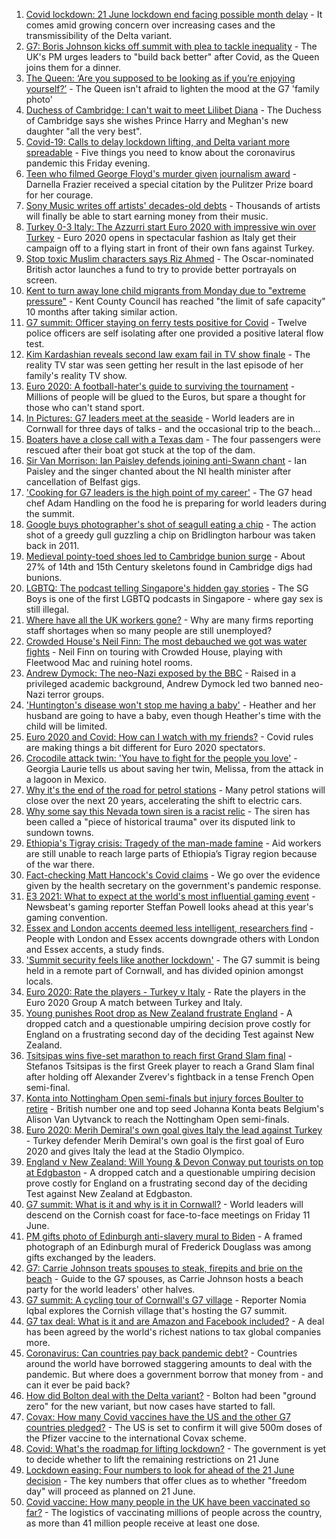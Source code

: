 1. [Covid lockdown: 21 June lockdown end facing possible month delay](https://www.bbc.co.uk/news/uk-57447632) - It comes amid growing concern over increasing cases and the transmissibility of the Delta variant.
2. [G7: Boris Johnson kicks off summit with plea to tackle inequality](https://www.bbc.co.uk/news/uk-politics-57445184) - The UK's PM urges leaders to "build back better" after Covid, as the Queen joins them for a dinner.
3. [The Queen: ‘Are you supposed to be looking as if you’re enjoying yourself?’](https://www.bbc.co.uk/news/uk-57447066) - The Queen isn't afraid to lighten the mood at the G7 'family photo'
4. [Duchess of Cambridge: I can't wait to meet Lilibet Diana](https://www.bbc.co.uk/news/uk-57445083) - The Duchess of Cambridge says she wishes Prince Harry and Meghan's new daughter "all the very best".
5. [Covid-19: Calls to delay lockdown lifting, and Delta variant more spreadable](https://www.bbc.co.uk/news/uk-57445645) - Five things you need to know about the coronavirus pandemic this Friday evening.
6. [Teen who filmed George Floyd's murder given journalism award](https://www.bbc.co.uk/news/world-us-canada-57449229) - Darnella Frazier received a special citation by the Pulitzer Prize board for her courage.
7. [Sony Music writes off artists' decades-old debts](https://www.bbc.co.uk/news/entertainment-arts-57445303) - Thousands of artists will finally be able to start earning money from their music.
8. [Turkey 0-3 Italy: The Azzurri start Euro 2020 with impressive win over Turkey](https://www.bbc.co.uk/sport/football/51135482) - Euro 2020 opens in spectacular fashion as Italy get their campaign off to a flying start in front of their own fans against Turkey.
9. [Stop toxic Muslim characters says Riz Ahmed](https://www.bbc.co.uk/news/entertainment-arts-57438750) - The Oscar-nominated British actor launches a fund to try to provide better portrayals on screen.
10. [Kent to turn away lone child migrants from Monday due to "extreme pressure"](https://www.bbc.co.uk/news/uk-england-kent-57440907) - Kent County Council has reached "the limit of safe capacity" 10 months after taking similar action.
11. [G7 summit: Officer staying on ferry tests positive for Covid](https://www.bbc.co.uk/news/uk-england-cornwall-57445893) - Twelve police officers are self isolating after one provided a positive lateral flow test.
12. [Kim Kardashian reveals second law exam fail in TV show finale](https://www.bbc.co.uk/news/uk-57439616) - The reality TV star was seen getting her result in the last episode of her family's reality TV show.
13. [Euro 2020: A football-hater's guide to surviving the tournament](https://www.bbc.co.uk/news/newsbeat-57443234) - Millions of people will be glued to the Euros, but spare a thought for those who can't stand sport.
14. [In Pictures: G7 leaders meet at the seaside](https://www.bbc.co.uk/news/uk-57438878) - World leaders are in Cornwall for three days of talks - and the occasional trip to the beach...
15. [Boaters have a close call with a Texas dam](https://www.bbc.co.uk/news/world-us-canada-57448375) - The four passengers were rescued after their boat got stuck at the top of the dam.
16. [Sir Van Morrison: Ian Paisley defends joining anti-Swann chant](https://www.bbc.co.uk/news/uk-northern-ireland-57443478) - Ian Paisley and the singer chanted about the NI health minister after cancellation of Belfast gigs.
17. ['Cooking for G7 leaders is the high point of my career'](https://www.bbc.co.uk/news/world-57446266) - The G7 head chef Adam Handling on the food he is preparing for world leaders during the summit.
18. [Google buys photographer's shot of seagull eating a chip](https://www.bbc.co.uk/news/uk-england-humber-57442449) - The action shot of a greedy gull guzzling a chip on Bridlington harbour was taken back in 2011.
19. [Medieval pointy-toed shoes led to Cambridge bunion surge](https://www.bbc.co.uk/news/uk-england-cambridgeshire-57427365) - About 27% of 14th and 15th Century skeletons found in Cambridge digs had bunions.
20. [LGBTQ: The podcast telling Singapore's hidden gay stories](https://www.bbc.co.uk/news/world-asia-57424596) - The SG Boys is one of the first LGBTQ podcasts in Singapore - where gay sex is still illegal.
21. [Where have all the UK workers gone?](https://www.bbc.co.uk/news/business-57400560) - Why are many firms reporting staff shortages when so many people are still unemployed?
22. [Crowded House's Neil Finn: The most debauched we got was water fights](https://www.bbc.co.uk/news/entertainment-arts-57419383) - Neil Finn on touring with Crowded House, playing with Fleetwood Mac and ruining hotel rooms.
23. [Andrew Dymock: The neo-Nazi exposed by the BBC](https://www.bbc.co.uk/news/uk-57406673) - Raised in a privileged academic background, Andrew Dymock led two banned neo-Nazi terror groups.
24. ['Huntington's disease won't stop me having a baby'](https://www.bbc.co.uk/news/stories-57430859) - Heather and her husband are going to have a baby, even though Heather's time with the child will be limited.
25. [Euro 2020 and Covid: How can I watch with my friends?](https://www.bbc.co.uk/news/uk-57386719) - Covid rules are making things a bit different for Euro 2020 spectators.
26. [Crocodile attack twin: 'You have to fight for the people you love'](https://www.bbc.co.uk/news/newsbeat-57437135) - Georgia Laurie tells us about saving her twin, Melissa, from the attack in a lagoon in Mexico.
27. [Why it's the end of the road for petrol stations](https://www.bbc.co.uk/news/business-57416829) - Many petrol stations will close over the next 20 years, accelerating the shift to electric cars.
28. [Why some say this Nevada town siren is a racist relic](https://www.bbc.co.uk/news/world-us-canada-57407543) - The siren has been called a "piece of historical trauma" over its disputed link to sundown towns.
29. [Ethiopia's Tigray crisis: Tragedy of the man-made famine](https://www.bbc.co.uk/news/world-africa-57422168) - Aid workers are still unable to reach large parts of Ethiopia’s Tigray region because of the war there.
30. [Fact-checking Matt Hancock's Covid claims](https://www.bbc.co.uk/news/57427777) - We go over the evidence given by the health secretary on the government's pandemic response.
31. [E3 2021: What to expect at the world's most influential gaming event](https://www.bbc.co.uk/news/newsbeat-57425970) - Newsbeat's gaming reporter Steffan Powell looks ahead at this year's gaming convention.
32. [Essex and London accents deemed less intelligent, researchers find](https://www.bbc.co.uk/news/uk-england-essex-57071805) - People with London and Essex accents downgrade others with London and Essex accents, a study finds.
33. ['Summit security feels like another lockdown'](https://www.bbc.co.uk/news/uk-england-cornwall-57399071) - The G7 summit is being held in a remote part of Cornwall, and has divided opinion amongst locals.
34. [Euro 2020: Rate the players - Turkey v Italy](https://www.bbc.co.uk/sport/football/51197437) - Rate the players in the Euro 2020 Group A match between Turkey and Italy.
35. [Young punishes Root drop as New Zealand frustrate England](https://www.bbc.co.uk/sport/cricket/57447724) - A dropped catch and a questionable umpiring decision prove costly for England on a frustrating second day of the deciding Test against New Zealand.
36. [Tsitsipas wins five-set marathon to reach first Grand Slam final](https://www.bbc.co.uk/sport/tennis/57445453) - Stefanos Tsitsipas is the first Greek player to reach a Grand Slam final after holding off Alexander Zverev's fightback in a tense French Open semi-final.
37. [Konta into Nottingham Open semi-finals but injury forces Boulter to retire](https://www.bbc.co.uk/sport/tennis/57442720) - British number one and top seed Johanna Konta beats Belgium's Alison Van Uytvanck to reach the Nottingham Open semi-finals.
38. [Euro 2020: Merih Demiral's own goal gives Italy the lead against Turkey](https://www.bbc.co.uk/sport/av/football/57448567) - Turkey defender Merih Demiral's own goal is the first goal of Euro 2020 and gives Italy the lead at the Stadio Olympico.
39. [England v New Zealand: Will Young & Devon Conway put tourists on top at Edgbaston](https://www.bbc.co.uk/sport/av/cricket/57449583) - A dropped catch and a questionable umpiring decision prove costly for England on a frustrating second day of the deciding Test against New Zealand at Edgbaston.
40. [G7 summit: What is it and why is it in Cornwall?](https://www.bbc.co.uk/news/world-49434667) - World leaders will descend on the Cornish coast for face-to-face meetings on Friday 11 June.
41. [PM gifts photo of Edinburgh anti-slavery mural to Biden](https://www.bbc.co.uk/news/uk-scotland-edinburgh-east-fife-57441825) - A framed photograph of an Edinburgh mural of Frederick Douglass was among gifts exchanged by the leaders.
42. [G7: Carrie Johnson treats spouses to steak, firepits and brie on the beach](https://www.bbc.co.uk/news/uk-politics-57384801) - Guide to the G7 spouses, as Carrie Johnson hosts a beach party for the world leaders' other halves.
43. [G7 summit: A cycling tour of Cornwall's G7 village](https://www.bbc.co.uk/news/uk-57433610) - Reporter Nomia Iqbal explores the Cornish village that's hosting the G7 summit.
44. [G7 tax deal: What is it and are Amazon and Facebook included?](https://www.bbc.co.uk/news/business-57384352) - A deal has been agreed by the world's richest nations to tax global companies more.
45. [Coronavirus: Can countries pay back pandemic debt?](https://www.bbc.co.uk/news/57432260) - Countries around the world have borrowed staggering amounts to deal with the pandemic. But where does a government borrow that money from - and can it ever be paid back?
46. [How did Bolton deal with the Delta variant?](https://www.bbc.co.uk/news/uk-england-57425730) - Bolton had been "ground zero" for the new variant, but now cases have started to fall.
47. [Covax: How many Covid vaccines have the US and the other G7 countries pledged?](https://www.bbc.co.uk/news/world-55795297) - The US is set to confirm it will give 500m doses of the Pfizer vaccine to the international Covax scheme.
48. [Covid: What's the roadmap for lifting lockdown?](https://www.bbc.co.uk/news/explainers-52530518) - The government is yet to decide whether to lift the remaining restrictions on 21 June
49. [Lockdown easing: Four numbers to look for ahead of the 21 June decision](https://www.bbc.co.uk/news/57403888) - The key numbers that offer clues as to whether "freedom day" will proceed as planned on 21 June.
50. [Covid vaccine: How many people in the UK have been vaccinated so far?](https://www.bbc.co.uk/news/health-55274833) - The logistics of vaccinating millions of people across the country, as more than 41 million people receive at least one dose.
